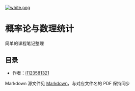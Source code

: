 [![white.png](https://i.loli.net/2019/04/11/5cae134487910.png)](https://github.com/i1123581321/NJU-open-resource)

# 概率论与数理统计
简单的课程笔记整理

## 目录
* 作者：[i1123581321](https://www.github.com/i1123581321)

Markdown 源文件见 [Markdown](https://github.com/i1123581321/NJU-open-resource/tree/master/probability_and_mathematical_statistics/notes/markdown)，与对应文件名的 PDF 保持同步